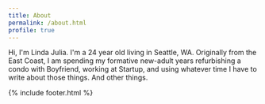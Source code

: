 ```yaml
---
title: About
permalink: /about.html
profile: true
---
```


Hi, I'm Linda Julia. I'm a 24 year old living in Seattle, WA. Originally from the East Coast, I am spending my formative new-adult years refurbishing a condo with Boyfriend, working at Startup, and using whatever time I have to write about those things. And other things.

{% include footer.html %}